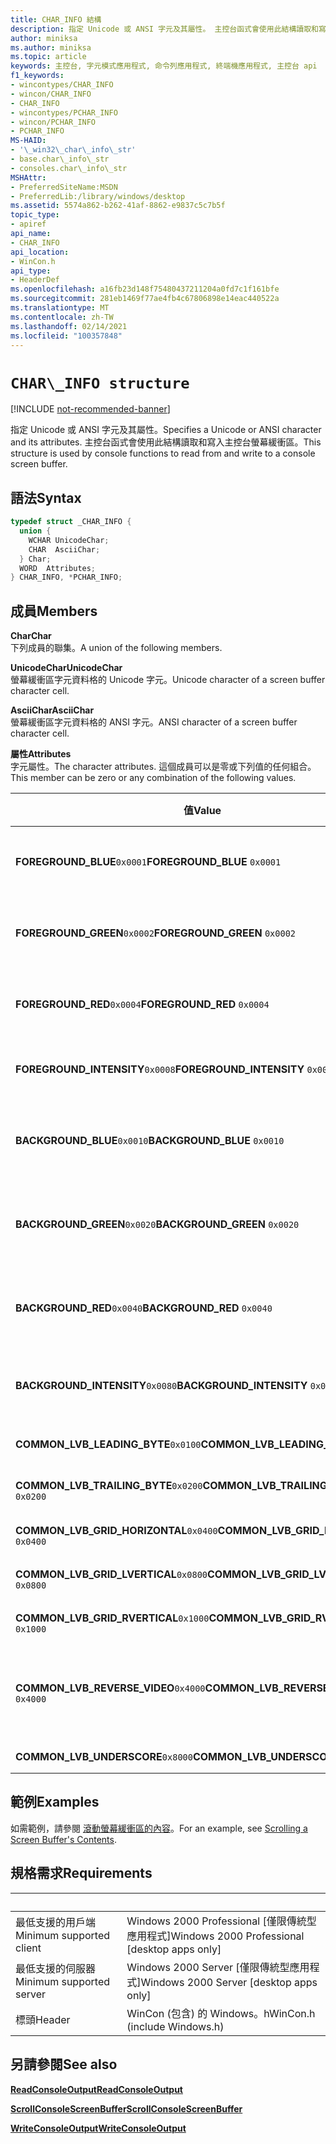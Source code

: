 ```yaml
---
title: CHAR_INFO 結構
description: 指定 Unicode 或 ANSI 字元及其屬性。 主控台函式會使用此結構讀取和寫入主控台螢幕緩衝區。
author: miniksa
ms.author: miniksa
ms.topic: article
keywords: 主控台, 字元模式應用程式, 命令列應用程式, 終端機應用程式, 主控台 api
f1_keywords:
- wincontypes/CHAR_INFO
- wincon/CHAR_INFO
- CHAR_INFO
- wincontypes/PCHAR_INFO
- wincon/PCHAR_INFO
- PCHAR_INFO
MS-HAID:
- '\_win32\_char\_info\_str'
- base.char\_info\_str
- consoles.char\_info\_str
MSHAttr:
- PreferredSiteName:MSDN
- PreferredLib:/library/windows/desktop
ms.assetid: 5574a862-b262-41af-8862-e9837c5c7b5f
topic_type:
- apiref
api_name:
- CHAR_INFO
api_location:
- WinCon.h
api_type:
- HeaderDef
ms.openlocfilehash: a16fb23d148f75480437211204a0fd7c1f161bfe
ms.sourcegitcommit: 281eb1469f77ae4fb4c67806898e14eac440522a
ms.translationtype: MT
ms.contentlocale: zh-TW
ms.lasthandoff: 02/14/2021
ms.locfileid: "100357848"
---
```

# `CHAR\_INFO structure`

[!INCLUDE [not-recommended-banner](./includes/not-recommended-banner.md)]

<span data-ttu-id="adc35-105">指定 Unicode 或 ANSI 字元及其屬性。</span><span class="sxs-lookup"><span data-stu-id="adc35-105">Specifies a Unicode or ANSI character and its attributes.</span></span> <span data-ttu-id="adc35-106">主控台函式會使用此結構讀取和寫入主控台螢幕緩衝區。</span><span class="sxs-lookup"><span data-stu-id="adc35-106">This structure is used by console functions to read from and write to a console screen buffer.</span></span>

## <a name="syntax"></a><span data-ttu-id="adc35-107">語法</span><span class="sxs-lookup"><span data-stu-id="adc35-107">Syntax</span></span>

```C
typedef struct _CHAR_INFO {
  union {
    WCHAR UnicodeChar;
    CHAR  AsciiChar;
  } Char;
  WORD  Attributes;
} CHAR_INFO, *PCHAR_INFO;
```

## <a name="members"></a><span data-ttu-id="adc35-108">成員</span><span class="sxs-lookup"><span data-stu-id="adc35-108">Members</span></span>

<span data-ttu-id="adc35-109">**Char**</span><span class="sxs-lookup"><span data-stu-id="adc35-109">**Char**</span></span>  
<span data-ttu-id="adc35-110">下列成員的聯集。</span><span class="sxs-lookup"><span data-stu-id="adc35-110">A union of the following members.</span></span>

<span data-ttu-id="adc35-111">**UnicodeChar**</span><span class="sxs-lookup"><span data-stu-id="adc35-111">**UnicodeChar**</span></span>  
<span data-ttu-id="adc35-112">螢幕緩衝區字元資料格的 Unicode 字元。</span><span class="sxs-lookup"><span data-stu-id="adc35-112">Unicode character of a screen buffer character cell.</span></span>

<span data-ttu-id="adc35-113">**AsciiChar**</span><span class="sxs-lookup"><span data-stu-id="adc35-113">**AsciiChar**</span></span>  
<span data-ttu-id="adc35-114">螢幕緩衝區字元資料格的 ANSI 字元。</span><span class="sxs-lookup"><span data-stu-id="adc35-114">ANSI character of a screen buffer character cell.</span></span>

<span data-ttu-id="adc35-115">**屬性**</span><span class="sxs-lookup"><span data-stu-id="adc35-115">**Attributes**</span></span>  
<span data-ttu-id="adc35-116">字元屬性。</span><span class="sxs-lookup"><span data-stu-id="adc35-116">The character attributes.</span></span> <span data-ttu-id="adc35-117">這個成員可以是零或下列值的任何組合。</span><span class="sxs-lookup"><span data-stu-id="adc35-117">This member can be zero or any combination of the following values.</span></span>

| <span data-ttu-id="adc35-118">值</span><span class="sxs-lookup"><span data-stu-id="adc35-118">Value</span></span> | <span data-ttu-id="adc35-119">意義</span><span class="sxs-lookup"><span data-stu-id="adc35-119">Meaning</span></span> |
|-|-|
| <span data-ttu-id="adc35-120">**FOREGROUND_BLUE**`0x0001`</span><span class="sxs-lookup"><span data-stu-id="adc35-120">**FOREGROUND_BLUE** `0x0001`</span></span> | <span data-ttu-id="adc35-121">文字色彩包含藍色。</span><span class="sxs-lookup"><span data-stu-id="adc35-121">Text color contains blue.</span></span> |
| <span data-ttu-id="adc35-122">**FOREGROUND_GREEN**`0x0002`</span><span class="sxs-lookup"><span data-stu-id="adc35-122">**FOREGROUND_GREEN** `0x0002`</span></span> | <span data-ttu-id="adc35-123">文字色彩包含綠色。</span><span class="sxs-lookup"><span data-stu-id="adc35-123">Text color contains green.</span></span> |
| <span data-ttu-id="adc35-124">**FOREGROUND_RED**`0x0004`</span><span class="sxs-lookup"><span data-stu-id="adc35-124">**FOREGROUND_RED** `0x0004`</span></span> | <span data-ttu-id="adc35-125">文字色彩包含紅色。</span><span class="sxs-lookup"><span data-stu-id="adc35-125">Text color contains red.</span></span> |
| <span data-ttu-id="adc35-126">**FOREGROUND_INTENSITY**`0x0008`</span><span class="sxs-lookup"><span data-stu-id="adc35-126">**FOREGROUND_INTENSITY** `0x0008`</span></span> | <span data-ttu-id="adc35-127">加深文字色彩。</span><span class="sxs-lookup"><span data-stu-id="adc35-127">Text color is intensified.</span></span> |
| <span data-ttu-id="adc35-128">**BACKGROUND_BLUE**`0x0010`</span><span class="sxs-lookup"><span data-stu-id="adc35-128">**BACKGROUND_BLUE** `0x0010`</span></span> | <span data-ttu-id="adc35-129">背景色彩包含藍色。</span><span class="sxs-lookup"><span data-stu-id="adc35-129">Background color contains blue.</span></span> |
| <span data-ttu-id="adc35-130">**BACKGROUND_GREEN**`0x0020`</span><span class="sxs-lookup"><span data-stu-id="adc35-130">**BACKGROUND_GREEN** `0x0020`</span></span> | <span data-ttu-id="adc35-131">背景色彩包含綠色。</span><span class="sxs-lookup"><span data-stu-id="adc35-131">Background color contains green.</span></span> |
| <span data-ttu-id="adc35-132">**BACKGROUND_RED**`0x0040`</span><span class="sxs-lookup"><span data-stu-id="adc35-132">**BACKGROUND_RED** `0x0040`</span></span> | <span data-ttu-id="adc35-133">背景色彩包含紅色。</span><span class="sxs-lookup"><span data-stu-id="adc35-133">Background color contains red.</span></span> |
| <span data-ttu-id="adc35-134">**BACKGROUND_INTENSITY**`0x0080`</span><span class="sxs-lookup"><span data-stu-id="adc35-134">**BACKGROUND_INTENSITY** `0x0080`</span></span> | <span data-ttu-id="adc35-135">加深背景色彩。</span><span class="sxs-lookup"><span data-stu-id="adc35-135">Background color is intensified.</span></span> |
| <span data-ttu-id="adc35-136">**COMMON_LVB_LEADING_BYTE**`0x0100`</span><span class="sxs-lookup"><span data-stu-id="adc35-136">**COMMON_LVB_LEADING_BYTE** `0x0100`</span></span> | <span data-ttu-id="adc35-137">前置位元組。</span><span class="sxs-lookup"><span data-stu-id="adc35-137">Leading byte.</span></span> |
| <span data-ttu-id="adc35-138">**COMMON_LVB_TRAILING_BYTE**`0x0200`</span><span class="sxs-lookup"><span data-stu-id="adc35-138">**COMMON_LVB_TRAILING_BYTE** `0x0200`</span></span> | <span data-ttu-id="adc35-139">尾端位元組。</span><span class="sxs-lookup"><span data-stu-id="adc35-139">Trailing byte.</span></span> |
| <span data-ttu-id="adc35-140">**COMMON_LVB_GRID_HORIZONTAL**`0x0400`</span><span class="sxs-lookup"><span data-stu-id="adc35-140">**COMMON_LVB_GRID_HORIZONTAL** `0x0400`</span></span> | <span data-ttu-id="adc35-141">水平置頂。</span><span class="sxs-lookup"><span data-stu-id="adc35-141">Top horizontal.</span></span> |
| <span data-ttu-id="adc35-142">**COMMON_LVB_GRID_LVERTICAL**`0x0800`</span><span class="sxs-lookup"><span data-stu-id="adc35-142">**COMMON_LVB_GRID_LVERTICAL** `0x0800`</span></span> | <span data-ttu-id="adc35-143">垂直靠左。</span><span class="sxs-lookup"><span data-stu-id="adc35-143">Left vertical.</span></span> |
| <span data-ttu-id="adc35-144">**COMMON_LVB_GRID_RVERTICAL**`0x1000`</span><span class="sxs-lookup"><span data-stu-id="adc35-144">**COMMON_LVB_GRID_RVERTICAL** `0x1000`</span></span> | <span data-ttu-id="adc35-145">垂直靠右。</span><span class="sxs-lookup"><span data-stu-id="adc35-145">Right vertical.</span></span> |
| <span data-ttu-id="adc35-146">**COMMON_LVB_REVERSE_VIDEO**`0x4000`</span><span class="sxs-lookup"><span data-stu-id="adc35-146">**COMMON_LVB_REVERSE_VIDEO** `0x4000`</span></span> | <span data-ttu-id="adc35-147">反向前景和背景屬性。</span><span class="sxs-lookup"><span data-stu-id="adc35-147">Reverse foreground and background attribute.</span></span> |
| <span data-ttu-id="adc35-148">**COMMON_LVB_UNDERSCORE**`0x8000`</span><span class="sxs-lookup"><span data-stu-id="adc35-148">**COMMON_LVB_UNDERSCORE** `0x8000`</span></span> | <span data-ttu-id="adc35-149">底線。</span><span class="sxs-lookup"><span data-stu-id="adc35-149">Underscore.</span></span> |

## <a name="examples"></a><span data-ttu-id="adc35-150">範例</span><span class="sxs-lookup"><span data-stu-id="adc35-150">Examples</span></span>

<span data-ttu-id="adc35-151">如需範例，請參閱 [滾動螢幕緩衝區的內容](scrolling-a-screen-buffer-s-contents.md)。</span><span class="sxs-lookup"><span data-stu-id="adc35-151">For an example, see [Scrolling a Screen Buffer's Contents](scrolling-a-screen-buffer-s-contents.md).</span></span>

## <a name="requirements"></a><span data-ttu-id="adc35-152">規格需求</span><span class="sxs-lookup"><span data-stu-id="adc35-152">Requirements</span></span>

| &nbsp; | &nbsp; |
|-|-|
| <span data-ttu-id="adc35-153">最低支援的用戶端</span><span class="sxs-lookup"><span data-stu-id="adc35-153">Minimum supported client</span></span> | <span data-ttu-id="adc35-154">Windows 2000 Professional \[僅限傳統型應用程式\]</span><span class="sxs-lookup"><span data-stu-id="adc35-154">Windows 2000 Professional \[desktop apps only\]</span></span> |
| <span data-ttu-id="adc35-155">最低支援的伺服器</span><span class="sxs-lookup"><span data-stu-id="adc35-155">Minimum supported server</span></span> | <span data-ttu-id="adc35-156">Windows 2000 Server \[僅限傳統型應用程式\]</span><span class="sxs-lookup"><span data-stu-id="adc35-156">Windows 2000 Server \[desktop apps only\]</span></span> |
| <span data-ttu-id="adc35-157">標頭</span><span class="sxs-lookup"><span data-stu-id="adc35-157">Header</span></span> | <span data-ttu-id="adc35-158">WinCon (包含) 的 Windows。h</span><span class="sxs-lookup"><span data-stu-id="adc35-158">WinCon.h (include Windows.h)</span></span> |

## <a name="see-also"></a><span data-ttu-id="adc35-159">另請參閱</span><span class="sxs-lookup"><span data-stu-id="adc35-159">See also</span></span>

[<span data-ttu-id="adc35-160">**ReadConsoleOutput**</span><span class="sxs-lookup"><span data-stu-id="adc35-160">**ReadConsoleOutput**</span></span>](readconsoleoutput.md)

[<span data-ttu-id="adc35-161">**ScrollConsoleScreenBuffer**</span><span class="sxs-lookup"><span data-stu-id="adc35-161">**ScrollConsoleScreenBuffer**</span></span>](scrollconsolescreenbuffer.md)

[<span data-ttu-id="adc35-162">**WriteConsoleOutput**</span><span class="sxs-lookup"><span data-stu-id="adc35-162">**WriteConsoleOutput**</span></span>](writeconsoleoutput.md)
